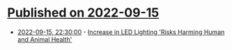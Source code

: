# [Published on 2022-09-15](index.md)

* [2022-09-15, 22:30:00](https://science.slashdot.org/story/22/09/15/2043241/increase-in-led-lighting-risks-harming-human-and-animal-health?utm_source=rss1.0mainlinkanon&utm_medium=feed) - [Increase in LED Lighting 'Risks Harming Human and Animal Health'](https://science.slashdot.org/story/22/09/15/2043241/increase-in-led-lighting-risks-harming-human-and-animal-health?utm_source=rss1.0mainlinkanon&utm_medium=feed)
